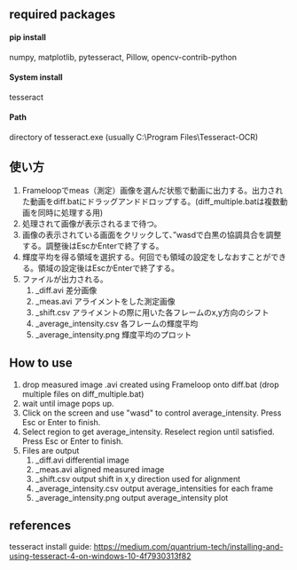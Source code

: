 ## required packages
#### pip install
numpy, matplotlib, pytesseract, Pillow, opencv-contrib-python
#### System install
tesseract
#### Path
directory of tesseract.exe (usually C:\Program Files\Tesseract-OCR)

## 使い方
1. Frameloopでmeas（測定）画像を選んだ状態で動画に出力する。出力された動画をdiff.batにドラッグアンドドロップする。(diff_multiple.batは複数動画を同時に処理する用)
2. 処理されて画像が表示されるまで待つ。
3. 画像の表示されている画面をクリックして、”wasdで白黒の協調具合を調整する。調整後はEscかEnterで終了する。
4. 輝度平均を得る領域を選択する。何回でも領域の設定をしなおすことができる。領域の設定後はEscかEnterで終了する。
5. ファイルが出力される。
   1. _diff.avi 差分画像
   2. _meas.avi アライメントをした測定画像
   3. _shift.csv アライメントの際に用いた各フレームのx,y方向のシフト
   4. _average_intensity.csv 各フレームの輝度平均
   5. _average_intensity.png 輝度平均のプロット

## How to use
1. drop measured image .avi created using Frameloop onto diff.bat (drop multiple files on diff_multiple.bat)
2. wait until image pops up.
3. Click on the screen and use "wasd" to control average_intensity. Press Esc or Enter to finish.
4. Select region to get average_intensity. Reselect region until satisfied. Press Esc or Enter to finish.
5. Files are output
   1. _diff.avi differential image
   2. _meas.avi aligned measured image
   3. _shift.csv output shift in x,y direction used for alignment
   4. _average_intensity.csv output average_intensities for each frame
   5. _average_intensity.png output average_intensity plot

## references
tesseract install guide: https://medium.com/quantrium-tech/installing-and-using-tesseract-4-on-windows-10-4f7930313f82